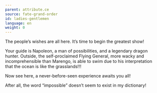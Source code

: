 ```yaml
---
parent: attribute.ce
source: fate-grand-order
id: ladies-gentlemen
language: en
weight: 0
---
```


The people’s wishes are all here.
It’s time to begin the greatest show!

Your guide is Napoleon, a man of possibilities, and a legendary dragon hunter. Outside, the self-proclaimed Flying General, more wacky and incomprehensible than Marengo, is able to swim due to his interpretation that the ocean is like the grasslands!!!

Now see here, a never-before-seen experience awaits you all!

After all, the word “impossible” doesn’t seem to exist in my dictionary!
